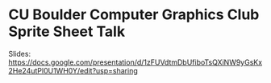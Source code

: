 # CU Boulder Computer Graphics Club Sprite Sheet Talk

Slides: https://docs.google.com/presentation/d/1zFUVdtmDbUfiboTsQXiNW9yGsKx2He24utPl0U1WH0Y/edit?usp=sharing
